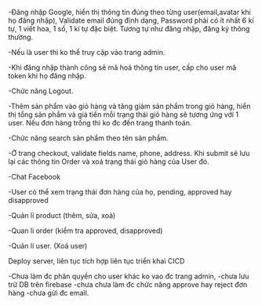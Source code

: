 -Đăng nhập Google, hiển thị thông tin đúng theo từng user(email,avatar khi họ đăng nhập), Validate email đúng định dạng, Password phải có ít nhất 6 kí tự, 1 viết hoa, 1 số, 1 kí tự đặc biệt. Tương tự như đăng nhập, đăng ký thông thường.

-Nếu là user thì ko thể truy cập vào trang admin.

-Khi đăng nhập thành công sẽ mã hoá thông tin user, cấp cho user mã token khi họ đăng nhập.

-Chức năng Logout.

-Thêm sản phẩm vào giỏ hàng và tăng giảm sản phẩm trong giỏ hàng, hiển thị tổng sản phẩm và giá tiền mỗi trạng thái giỏ hàng sẽ tương ứng với 1 user. Nếu đơn hàng trống thì ko đc đến trang thanh toán.

-Chức năng search sản phẩm theo tên sản phẩm.

-Ở trang checkout, validate fields name, phone, address. Khi submit sẽ lưu lại các thông tin Order và xoá trạng thái giỏ hàng của User đó. 

-Chat Facebook

-User có thể xem trạng thái đơn hàng của họ, pending, approved hay disapproved

-Quản lí product (thêm, sửa, xoá)

-Quan li order (kiểm tra approved, disapproved)

-Quản lí user.   (Xoá user)

Deploy server, liên tục tích hợp liên tục triển khai CICD



-Chưa làm đc phân quyền cho user khác ko vao đc trang admin,
-chưa lưu trữ DB trên firebase
-chưa chưa làm đc chức năng approve hay reject đơn hàng
-chưa gửi đc email.